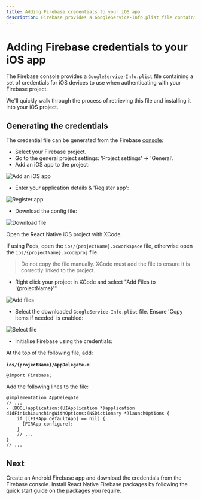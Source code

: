 ```yaml
---
title: Adding Firebase credentials to your iOS app
description: Firebase provides a GoogleService-Info.plist file containing your Firebase project credentials. Learn how to add this to your React Native project.
---
```


# Adding Firebase credentials to your iOS app

The Firebase console provides a `GoogleService-Info.plist` file containing a set of credentials for iOS devices to use when authenticating with your Firebase project. 

We'll quickly walk through the process of retrieving this file and installing it into your iOS project.

## Generating the credentials

The credential file can be generated from the Firebase [console](https://console.firebase.google.com/):

- Select your Firebase project.
- Go to the general project settings: 'Project settings' -> 'General'.
- Add an iOS app to the project:

![Add an iOS app](https://prismic-io.s3.amazonaws.com/invertase%2Ffd23f086-ac13-4b31-8c08-8fc6a7c512f4_screenshot+2019-05-07+at+11.11.36.png)

- Enter your application details & 'Register app':

![Register app](https://prismic-io.s3.amazonaws.com/invertase%2Fa5074801-2205-4812-99e2-a8b9ddebec74_screenshot+2019-05-07+at+11.12.48.png)

- Download the config file:

![Download file](https://prismic-io.s3.amazonaws.com/invertase%2Fb5967fd4-7620-4d6b-8c2e-d582a1f66f86_screenshot+2019-05-07+at+11.13.51.png)

 Open the React Native iOS project with XCode. 

If using Pods, open the `ios/{projectName}.xcworkspace` file, otherwise open the `ios/{projectName}.xcodeproj` file.

> Do not copy the file manually. XCode must add the file to ensure it is correctly linked to the project.

- Right click your project in XCode and select "Add Files to '{projectName}'".

![Add files](https://prismic-io.s3.amazonaws.com/invertase%2F140b5f1f-3cfa-4bc5-a5e8-f6f33cc43165_unknown+%281%29.png)

- Select the downloaded `GoogleService-Info.plist` file. Ensure 'Copy items if needed' is enabled:

![Select file](https://prismic-io.s3.amazonaws.com/invertase%2F7d37e0ce-3e79-468d-930c-b7dc7bc2e291_unknown+%282%29.png)

- Initialise Firebase using the credentials:

At the top of the following file, add:

**`ios/{projectName}/AppDelegate.m`**:
```objectivec
@import Firebase;
```

Add the following lines to the file:

```objectivec{4-6}
@implementation AppDelegate
// ...
- (BOOL)application:(UIApplication *)application didFinishLaunchingWithOptions:(NSDictionary *)launchOptions {
    if ([FIRApp defaultApp] == nil) {
      [FIRApp configure];
    }
    // ...
}
// ...
```

## Next

<Grid>
	<Block
		title="New Projects"
		to="/quick-start/android-firebase-credentials"
		icon="phone_android"
		color="#4CAF50"
	>
		Create an Android Firebase app and download the credentials from the Firebase console.
  	</Block>
	<Block
		title="Install React Native Firebase packages"
		to="/v6"
		icon="check"
		color="#43a047"
	>
		Install React Native Firebase packages by following the quick start guide on
		the packages you require.
  	</Block>
</Grid>
